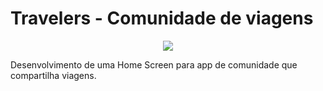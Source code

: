 # Travelers - Comunidade de viagens

<p align="center">
   <img src="https://cdn-images-1.medium.com/max/800/1*NZa0-bpjWABZRlLYzZGqCw.png" weight="200"/>
</p>

Desenvolvimento de uma Home Screen para app de comunidade que compartilha viagens.
